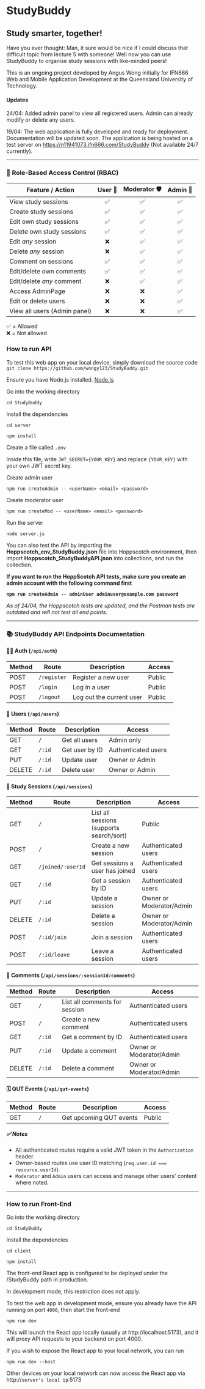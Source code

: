 # StudyBuddy

## Study smarter, together!

Have you ever thought: Man, it sure would be nice if I could discuss that difficult topic from lecture 5 with someone! Well now you can use StudyBuddy to organise study sessions with like-minded peers!

This is an ongoing project developed by Angus Wong initially for IFN666 Web and Mobile Application Development at the Queensland University of Technology.

#### Updates

24/04: Added admin panel to view all registered users. Admin can already modify or delete any users.

19/04: The web application is fully developed and ready for deployment. Documentation will be updated soon. The application is being hosted on a test server on https://n11941073.ifn666.com/StudyBuddy (Not available 24/7 currently).

---

### 🔐 Role-Based Access Control (RBAC)

| Feature / Action             | User 👤 | Moderator 🛡️ | Admin 👑 |
| ---------------------------- | :-----: | :----------: | :------: |
| View study sessions          |   ✅    |      ✅      |    ✅    |
| Create study sessions        |   ✅    |      ✅      |    ✅    |
| Edit own study sessions      |   ✅    |      ✅      |    ✅    |
| Delete own study sessions    |   ✅    |      ✅      |    ✅    |
| Edit _any_ session           |   ❌    |      ✅      |    ✅    |
| Delete _any_ session         |   ❌    |      ✅      |    ✅    |
| Comment on sessions          |   ✅    |      ✅      |    ✅    |
| Edit/delete own comments     |   ✅    |      ✅      |    ✅    |
| Edit/delete _any_ comment    |   ❌    |      ✅      |    ✅    |
| Access AdminPage             |   ❌    |      ❌      |    ✅    |
| Edit or delete users         |   ❌    |      ❌      |    ✅    |
| View all users (Admin panel) |   ❌    |      ❌      |    ✅    |

✅ = Allowed  
❌ = Not allowed

### How to run API

To test this web app on your local device, simply download the source code
`git clone https://github.com/wongy123/StudyBuddy.git`

Ensure you have Node.js installed.
[Node.js](https://nodejs.org/en)

Go into the working directory

`cd StudyBuddy`

Install the dependencies

`cd server`

`npm install`

Create a file called `.env`

Inside this file, write `JWT_SECRET={YOUR_KEY}` and replace `{YOUR_KEY}` with your own JWT secret key.

Create admin user

`npm run createAdmin -- <userName> <email> <password>`

Create moderator user

`npm run createMod -- <userName> <email> <password>`

Run the server

`node server.js`

You can also test the API by importing the **Hoppscotch_env_StudyBuddy.json** file into Hoppscotch environment, then import **Hoppscotch_StudyBuddyAPI.json** into collections, and run the collection.

**If you want to run the HoppScotch API tests, make sure you create an admin account with the following command first**

**`npm run createAdmin -- adminUser adminuser@example.com password`**

_As of 24/04, the Hoppscotch tests are updated, and the Postman tests are outdated and will not test all end points._

---

### 📚 StudyBuddy API Endpoints Documentation

#### 🧑‍💼 Auth (`/api/auth`)

| Method | Route       | Description              | Access   |
|--------|-------------|--------------------------|----------|
| POST   | `/register` | Register a new user      | Public   |
| POST   | `/login`    | Log in a user            | Public   |
| POST   | `/logout`   | Log out the current user | Public   |



#### 👥 Users (`/api/users`)

| Method | Route   | Description         | Access              |
|--------|---------|---------------------|---------------------|
| GET    | `/`     | Get all users       | Admin only          |
| GET    | `/:id`  | Get user by ID      | Authenticated users |
| PUT    | `/:id`  | Update user         | Owner or Admin      |
| DELETE | `/:id`  | Delete user         | Owner or Admin      |



#### 📆 Study Sessions (`/api/sessions`)

| Method | Route               | Description                                 | Access                    |
|--------|---------------------|---------------------------------------------|---------------------------|
| GET    | `/`                 | List all sessions (supports search/sort)    | Public                    |
| POST   | `/`                 | Create a new session                        | Authenticated users       |
| GET    | `/joined/:userId`   | Get sessions a user has joined              | Authenticated users       |
| GET    | `/:id`              | Get a session by ID                         | Authenticated users       |
| PUT    | `/:id`              | Update a session                            | Owner or Moderator/Admin  |
| DELETE | `/:id`              | Delete a session                            | Owner or Moderator/Admin  |
| POST   | `/:id/join`         | Join a session                              | Authenticated users       |
| POST   | `/:id/leave`        | Leave a session                             | Authenticated users       |



#### 💬 Comments (`/api/sessions/:sessionId/comments`)

| Method | Route     | Description                  | Access                    |
|--------|-----------|------------------------------|---------------------------|
| GET    | `/`       | List all comments for session| Authenticated users       |
| POST   | `/`       | Create a new comment         | Authenticated users       |
| GET    | `/:id`    | Get a comment by ID          | Authenticated users       |
| PUT    | `/:id`    | Update a comment             | Owner or Moderator/Admin  |
| DELETE | `/:id`    | Delete a comment             | Owner or Moderator/Admin  |



#### 🗓️ QUT Events (`/api/qut-events`)

| Method | Route | Description              | Access |
|--------|-------|--------------------------|--------|
| GET    | `/`   | Get upcoming QUT events  | Public |



##### ✅ Notes

- All authenticated routes require a valid JWT token in the `Authorization` header.
- Owner-based routes use user ID matching (`req.user.id === resource.userId`).
- `Moderator` and `Admin` users can access and manage other users' content where noted.

---

### How to run Front-End

Go into the working directory

`cd StudyBuddy`

Install the dependencies

`cd client`

`npm install`

The front-end React app is configured to be deployed under the /StudyBuddy path in production.

In development mode, this restriction does not apply.

To test the web app in development mode, ensure you already have the API running on port `4000`, then start the front-end

`npm run dev`

This will launch the React app locally (usually at http://localhost:5173), and it will proxy API requests to your backend on port 4000.

If you wish to expose the React app to your local network, you can run

`npm run dev --host`

Other devices on your local network can now access the React app via http://`server's local ip`:5173
